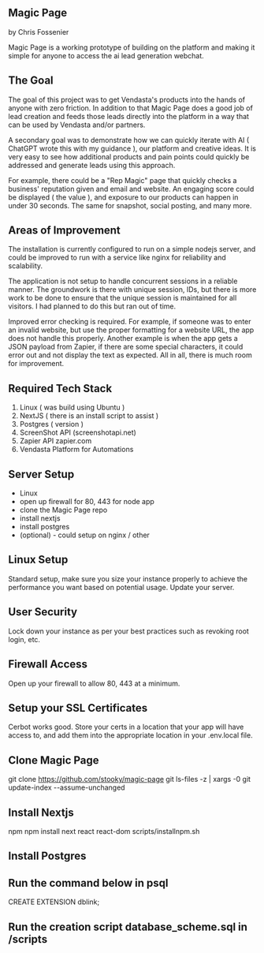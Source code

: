 ## Magic Page
by Chris Fossenier

Magic Page is a working prototype of building on the 
platform and making it simple for anyone to access
the ai lead generation webchat.

## The Goal
The goal of this project was to get Vendasta's
products into the hands of anyone with zero
friction. In addition to that Magic Page does a
good job of lead creation and feeds those leads
directly into the platform in a way that can
be used by Vendasta and/or partners.

A secondary goal was to demonstrate how we can
quickly iterate with AI ( ChatGPT wrote this 
with my guidance ), our platform and creative ideas.
It is very easy to see how additional products
and pain points could quickly be addressed
and generate leads using this approach.

For example, there could be a "Rep Magic" page
that quickly checks a business' reputation given
and email and website. An engaging score could
be displayed ( the value ), and exposure to our
products can happen in under 30 seconds. The same
for snapshot, social posting, and many more.

## Areas of Improvement
The installation is currently configured to run on
a simple nodejs server, and could be improved to
run with a service like nginx for reliability and
scalability.

The application is not setup to handle concurrent
sessions in a reliable manner. The groundwork is
there with unique session, IDs, but there is more
work to be done to ensure that the unique session
is maintained for all visitors. I had planned to do
this but ran out of time.

Improved error checking is required. For example,
if someone was to enter an invalid website, but use
the proper formatting for a website URL, the app
does not handle this properly. Another example is
when the app gets a JSON payload from Zapier, if 
there are some special characters, it could error
out and not display the text as expected. All in
all, there is much room for improvement.



## Required Tech Stack
1. Linux ( was build using Ubuntu )
2. NextJS ( there is an install script to assist )
3. Postgres ( version )
4. ScreenShot API (screenshotapi.net)
5. Zapier API zapier.com
6. Vendasta Platform for Automations



## Server Setup
- Linux
- open up firewall for 80, 443 for node app 
- clone the Magic Page repo 
- install nextjs
- install postgres
- (optional) - could setup on nginx / other


## Linux Setup
Standard setup, make sure you size your instance
properly to achieve the performance you want
based on potential usage. Update your server.

## User Security
Lock down your instance as per your best practices
such as revoking root login, etc.

## Firewall Access
Open up your firewall to allow 80, 443 at a
minimum.

## Setup your SSL Certificates
Cerbot works good. Store your certs in a location
that your app will have access to, and add them
into the appropriate location in your .env.local file.

## Clone Magic Page
git clone https://github.com/stooky/magic-page
git ls-files -z | xargs -0 git update-index --assume-unchanged


## Install Nextjs
npm
npm install next react react-dom
scripts/installnpm.sh

## Install Postgres
## Run the command below in psql
CREATE EXTENSION dblink;
## Run the creation script database_scheme.sql in /scripts



